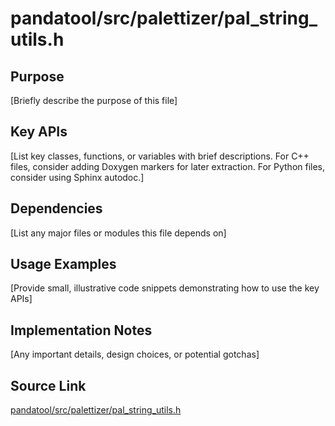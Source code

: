 # pandatool/src/palettizer/pal_string_utils.h

## Purpose
[Briefly describe the purpose of this file]

## Key APIs
[List key classes, functions, or variables with brief descriptions.
For C++ files, consider adding Doxygen markers for later extraction.
For Python files, consider using Sphinx autodoc.]

## Dependencies
[List any major files or modules this file depends on]

## Usage Examples
[Provide small, illustrative code snippets demonstrating how to use the key APIs]

## Implementation Notes
[Any important details, design choices, or potential gotchas]

## Source Link
[pandatool/src/palettizer/pal_string_utils.h](link_to_source_repository/pandatool/src/palettizer/pal_string_utils.h)

